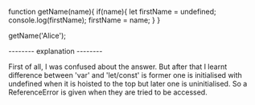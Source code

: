 function getName(name){
	if(name){
		let firstName = undefined;
		console.log(firstName);
		firstName = name;
	}
}

getName('Alice');


-------- explanation --------

First of all, I was confused about the answer. But after that I learnt 
difference between 'var' and 'let/const' is former one is initialised with
undefined when it is hoisted to the top but later one is uninitialised. So 
a ReferenceError is given when they are tried to be accessed.